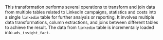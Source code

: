 This transformation performs several operations to transform and join data from multiple tables related to LinkedIn campaigns, statistics and costs into a single `linkedin` table for further analysis or reporting. It involves multiple data transformations, column extractions, and joins between different tables to achieve the result.
The data from `linkedin` table is incrementally loaded into `ads_insight_fact`.
